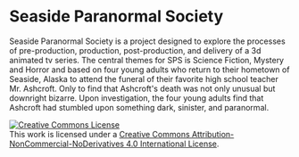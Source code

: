 # Seaside Paranormal Society

Seaside Paranormal Society is a project designed to explore the processes of pre-production, production, post-production, and delivery of a 3d animated tv series. The central themes for SPS is Science Fiction, Mystery and Horror and based on four young adults who return to their hometown of Seaside, Alaska to attend the funeral of their favorite high school teacher Mr. Ashcroft. Only to find that Ashcroft's death was not only unusual but downright bizarre. Upon investigation, the four young adults find that Ashcroft had stumbled upon something dark, sinister, and paranormal. 

<a rel="license" href="http://creativecommons.org/licenses/by-nc-nd/4.0/"><img alt="Creative Commons License" style="border-width:0" src="https://i.creativecommons.org/l/by-nc-nd/4.0/88x31.png" /></a><br />This work is licensed under a <a rel="license" href="http://creativecommons.org/licenses/by-nc-nd/4.0/">Creative Commons Attribution-NonCommercial-NoDerivatives 4.0 International License</a>.
